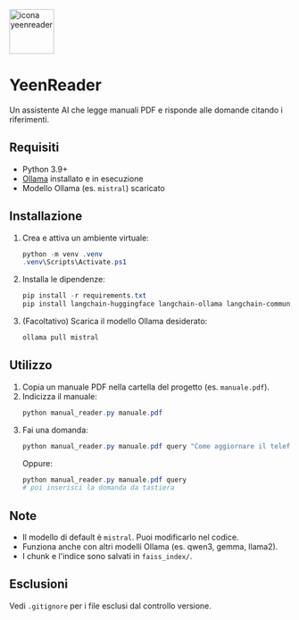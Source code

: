<img src="https://github.com/user-attachments/assets/3fe73f61-cea9-46ec-8248-67232d96a394" alt="icona yeenreader" width="80"/>

# YeenReader

Un assistente AI che legge manuali PDF e risponde alle domande citando i riferimenti.

## Requisiti
- Python 3.9+
- [Ollama](https://ollama.com/) installato e in esecuzione
- Modello Ollama (es. `mistral`) scaricato

## Installazione
1. Crea e attiva un ambiente virtuale:
   ```powershell
   python -m venv .venv
   .venv\Scripts\Activate.ps1
   ```
2. Installa le dipendenze:
   ```powershell
   pip install -r requirements.txt
   pip install langchain-huggingface langchain-ollama langchain-community pypdf pymupdf sentence-transformers faiss-cpu
   ```
3. (Facoltativo) Scarica il modello Ollama desiderato:
   ```powershell
   ollama pull mistral
   ```

## Utilizzo
1. Copia un manuale PDF nella cartella del progetto (es. `manuale.pdf`).
2. Indicizza il manuale:
   ```powershell
   python manual_reader.py manuale.pdf
   ```
3. Fai una domanda:
   ```powershell
   python manual_reader.py manuale.pdf query "Come aggiornare il telefono?"
   ```
   Oppure:
   ```powershell
   python manual_reader.py manuale.pdf query
   # poi inserisci la domanda da tastiera
   ```

## Note
- Il modello di default è `mistral`. Puoi modificarlo nel codice.
- Funziona anche con altri modelli Ollama (es. qwen3, gemma, llama2).
- I chunk e l'indice sono salvati in `faiss_index/`.

## Esclusioni
Vedi `.gitignore` per i file esclusi dal controllo versione.
